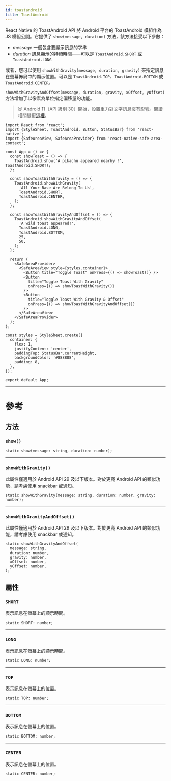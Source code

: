 ```yaml
---
id: toastandroid
title: ToastAndroid
---
```


React Native 的 ToastAndroid API 將 Android 平台的 ToastAndroid 模組作為 JS 模組公開。它提供了 `show(message, duration)` 方法，該方法接受以下參數：

- _message_ 一個包含要顯示訊息的字串
- _duration_ 訊息顯示的持續時間——可以是 `ToastAndroid.SHORT` 或 `ToastAndroid.LONG`

或者，您可以使用 `showWithGravity(message, duration, gravity)` 來指定訊息在螢幕佈局中的顯示位置。可以是 `ToastAndroid.TOP`、`ToastAndroid.BOTTOM` 或 `ToastAndroid.CENTER`。

`showWithGravityAndOffset(message, duration, gravity, xOffset, yOffset)` 方法增加了以像素為單位指定偏移量的功能。

> 從 Android 11（API 級別 30）開始，設置重力對文字訊息沒有影響。閱讀相關變更[這裡](https://developer.android.com/about/versions/11/behavior-changes-11#text-toast-api-changes)。

```SnackPlayer name=Toast%20Android%20API%20Example&supportedPlatforms=android
import React from 'react';
import {StyleSheet, ToastAndroid, Button, StatusBar} from 'react-native';
import {SafeAreaView, SafeAreaProvider} from 'react-native-safe-area-context';

const App = () => {
  const showToast = () => {
    ToastAndroid.show('A pikachu appeared nearby !', ToastAndroid.SHORT);
  };

  const showToastWithGravity = () => {
    ToastAndroid.showWithGravity(
      'All Your Base Are Belong To Us',
      ToastAndroid.SHORT,
      ToastAndroid.CENTER,
    );
  };

  const showToastWithGravityAndOffset = () => {
    ToastAndroid.showWithGravityAndOffset(
      'A wild toast appeared!',
      ToastAndroid.LONG,
      ToastAndroid.BOTTOM,
      25,
      50,
    );
  };

  return (
    <SafeAreaProvider>
      <SafeAreaView style={styles.container}>
        <Button title="Toggle Toast" onPress={() => showToast()} />
        <Button
          title="Toggle Toast With Gravity"
          onPress={() => showToastWithGravity()}
        />
        <Button
          title="Toggle Toast With Gravity & Offset"
          onPress={() => showToastWithGravityAndOffset()}
        />
      </SafeAreaView>
    </SafeAreaProvider>
  );
};

const styles = StyleSheet.create({
  container: {
    flex: 1,
    justifyContent: 'center',
    paddingTop: StatusBar.currentHeight,
    backgroundColor: '#888888',
    padding: 8,
  },
});

export default App;
```

---

# 參考

## 方法

### `show()`

```tsx
static show(message: string, duration: number);
```

---

### `showWithGravity()`

此屬性僅適用於 Android API 29 及以下版本。對於更高 Android API 的類似功能，請考慮使用 snackbar 或通知。

```tsx
static showWithGravity(message: string, duration: number, gravity: number);
```

---

### `showWithGravityAndOffset()`

此屬性僅適用於 Android API 29 及以下版本。對於更高 Android API 的類似功能，請考慮使用 snackbar 或通知。

```tsx
static showWithGravityAndOffset(
  message: string,
  duration: number,
  gravity: number,
  xOffset: number,
  yOffset: number,
);
```

## 屬性

### `SHORT`

表示訊息在螢幕上的顯示時間。

```tsx
static SHORT: number;
```

---

### `LONG`

表示訊息在螢幕上的顯示時間。

```tsx
static LONG: number;
```

---

### `TOP`

表示訊息在螢幕上的位置。

```tsx
static TOP: number;
```

---

### `BOTTOM`

表示訊息在螢幕上的位置。

```tsx
static BOTTOM: number;
```

---

### `CENTER`

表示訊息在螢幕上的位置。

```tsx
static CENTER: number;
```